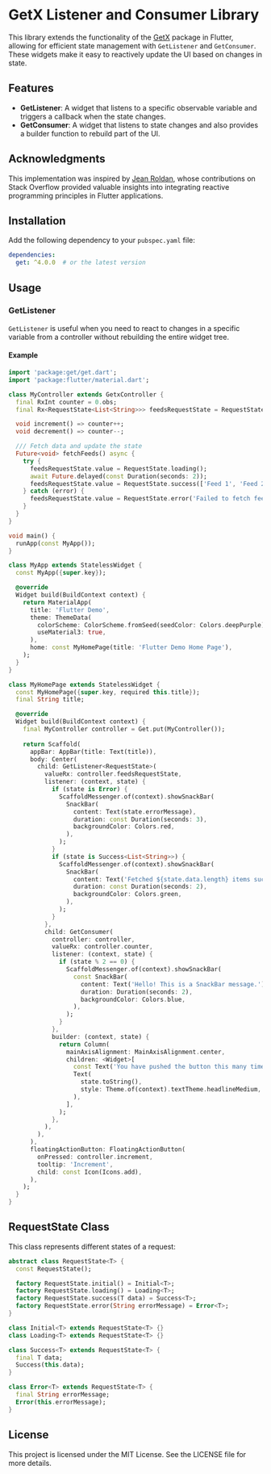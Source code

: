 # GetX Listener and Consumer Library

This library extends the functionality of the [GetX](https://pub.dev/packages/get) package in Flutter, allowing for efficient state management with `GetListener` and `GetConsumer`. These widgets make it easy to reactively update the UI based on changes in state.

## Features

- **GetListener**: A widget that listens to a specific observable variable and triggers a callback when the state changes.
- **GetConsumer**: A widget that listens to state changes and also provides a builder function to rebuild part of the UI.

## Acknowledgments

This implementation was inspired by [Jean Roldan](https://stackoverflow.com/users/14933165/jean-roldan), whose contributions on Stack Overflow provided valuable insights into integrating reactive programming principles in Flutter applications.

## Installation

Add the following dependency to your `pubspec.yaml` file:

```yaml
dependencies:
  get: ^4.0.0  # or the latest version
```

## Usage

### GetListener

`GetListener` is useful when you need to react to changes in a specific variable from a controller without rebuilding the entire widget tree.

#### Example

```dart
import 'package:get/get.dart';
import 'package:flutter/material.dart';

class MyController extends GetxController {
  final RxInt counter = 0.obs;
  final Rx<RequestState<List<String>>> feedsRequestState = RequestState<List<String>>.initial().obs;

  void increment() => counter++;
  void decrement() => counter--;

  /// Fetch data and update the state
  Future<void> fetchFeeds() async {
    try {
      feedsRequestState.value = RequestState.loading();
      await Future.delayed(const Duration(seconds: 2));
      feedsRequestState.value = RequestState.success(['Feed 1', 'Feed 2', 'Feed 3']);
    } catch (error) {
      feedsRequestState.value = RequestState.error('Failed to fetch feeds');
    }
  }
}

void main() {
  runApp(const MyApp());
}

class MyApp extends StatelessWidget {
  const MyApp({super.key});

  @override
  Widget build(BuildContext context) {
    return MaterialApp(
      title: 'Flutter Demo',
      theme: ThemeData(
        colorScheme: ColorScheme.fromSeed(seedColor: Colors.deepPurple),
        useMaterial3: true,
      ),
      home: const MyHomePage(title: 'Flutter Demo Home Page'),
    );
  }
}

class MyHomePage extends StatelessWidget {
  const MyHomePage({super.key, required this.title});
  final String title;

  @override
  Widget build(BuildContext context) {
    final MyController controller = Get.put(MyController());
    
    return Scaffold(
      appBar: AppBar(title: Text(title)),
      body: Center(
        child: GetListener<RequestState>(
          valueRx: controller.feedsRequestState,
          listener: (context, state) {
            if (state is Error) {
              ScaffoldMessenger.of(context).showSnackBar(
                SnackBar(
                  content: Text(state.errorMessage),
                  duration: const Duration(seconds: 3),
                  backgroundColor: Colors.red,
                ),
              );
            }
            if (state is Success<List<String>>) {
              ScaffoldMessenger.of(context).showSnackBar(
                SnackBar(
                  content: Text('Fetched ${state.data.length} items successfully!'),
                  duration: const Duration(seconds: 2),
                  backgroundColor: Colors.green,
                ),
              );
            }
          },
          child: GetConsumer(
            controller: controller,
            valueRx: controller.counter,
            listener: (context, state) {
              if (state % 2 == 0) {
                ScaffoldMessenger.of(context).showSnackBar(
                  const SnackBar(
                    content: Text('Hello! This is a SnackBar message.'),
                    duration: Duration(seconds: 2),
                    backgroundColor: Colors.blue,
                  ),
                );
              }
            },
            builder: (context, state) {
              return Column(
                mainAxisAlignment: MainAxisAlignment.center,
                children: <Widget>[
                  const Text('You have pushed the button this many times:'),
                  Text(
                    state.toString(),
                    style: Theme.of(context).textTheme.headlineMedium,
                  ),
                ],
              );
            },
          ),
        ),
      ),
      floatingActionButton: FloatingActionButton(
        onPressed: controller.increment,
        tooltip: 'Increment',
        child: const Icon(Icons.add),
      ),
    );
  }
}
```

## RequestState Class

This class represents different states of a request:

```dart
abstract class RequestState<T> {
  const RequestState();

  factory RequestState.initial() = Initial<T>;
  factory RequestState.loading() = Loading<T>;
  factory RequestState.success(T data) = Success<T>;
  factory RequestState.error(String errorMessage) = Error<T>;
}

class Initial<T> extends RequestState<T> {}
class Loading<T> extends RequestState<T> {}

class Success<T> extends RequestState<T> {
  final T data;
  Success(this.data);
}

class Error<T> extends RequestState<T> {
  final String errorMessage;
  Error(this.errorMessage);
}
```

## License

This project is licensed under the MIT License. See the LICENSE file for more details.

